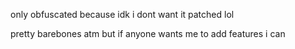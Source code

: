 only obfuscated because idk i dont want it patched lol

pretty barebones atm but if anyone wants me to add features i can
